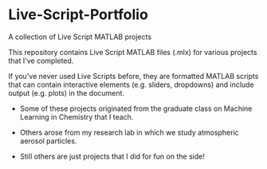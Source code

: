 # Live-Script-Portfolio
A collection of Live Script MATLAB projects

This repository contains Live Script MATLAB files (.mlx) for various projects that I've completed.

If you've never used Live Scripts before, they are formatted MATLAB scripts that can contain interactive elements (e.g. sliders, dropdowns) and include output (e.g. plots) in the document.

* Some of these projects originated from the graduate class on Machine Learning in Chemistry that I teach.

* Others arose from my research lab in which we study atmospheric aerosol particles.

* Still others are just projects that I did for fun on the side!

